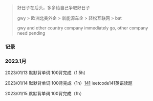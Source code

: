 

>  好日子在后头，多多给自己争取好日子
>
> 
>
> gwy > 欧洲北美外企 > 新能源车企 > 轻松互联网 > bat
>
> gwy and other country company immediately go,  other company need pending



###  记录

###  2023.1月



 2023/01/13  默默背单词 100背完成（1.5h）

2023/01/14  默默背单词 100背完成（1h）[141](https://leetcode.cn/problems/linked-list-cycle/submissions/) leetcode141英语读题 

2023/01/15  默默背单词 100背完成（1h）



 







